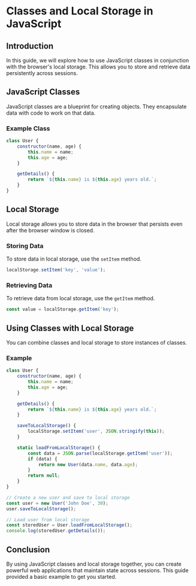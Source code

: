 # Classes and Local Storage in JavaScript

## Introduction
In this guide, we will explore how to use JavaScript classes in conjunction with the browser's local storage. This allows you to store and retrieve data persistently across sessions.

## JavaScript Classes
JavaScript classes are a blueprint for creating objects. They encapsulate data with code to work on that data.

### Example Class
```javascript
class User {
    constructor(name, age) {
        this.name = name;
        this.age = age;
    }

    getDetails() {
        return `${this.name} is ${this.age} years old.`;
    }
}
```

## Local Storage
Local storage allows you to store data in the browser that persists even after the browser window is closed.

### Storing Data
To store data in local storage, use the `setItem` method.
```javascript
localStorage.setItem('key', 'value');
```

### Retrieving Data
To retrieve data from local storage, use the `getItem` method.
```javascript
const value = localStorage.getItem('key');
```

## Using Classes with Local Storage
You can combine classes and local storage to store instances of classes.

### Example
```javascript
class User {
    constructor(name, age) {
        this.name = name;
        this.age = age;
    }

    getDetails() {
        return `${this.name} is ${this.age} years old.`;
    }

    saveToLocalStorage() {
        localStorage.setItem('user', JSON.stringify(this));
    }

    static loadFromLocalStorage() {
        const data = JSON.parse(localStorage.getItem('user'));
        if (data) {
            return new User(data.name, data.age);
        }
        return null;
    }
}

// Create a new user and save to local storage
const user = new User('John Doe', 30);
user.saveToLocalStorage();

// Load user from local storage
const storedUser = User.loadFromLocalStorage();
console.log(storedUser.getDetails());
```

## Conclusion
By using JavaScript classes and local storage together, you can create powerful web applications that maintain state across sessions. This guide provided a basic example to get you started.